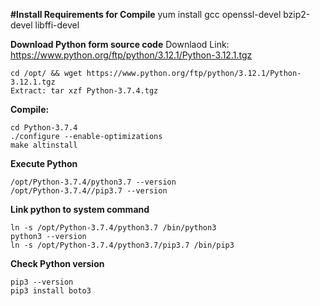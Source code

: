 
**#Install Requirements for Compile** 
yum install gcc openssl-devel bzip2-devel libffi-devel

**Download Python form source code**
Downlaod Link: https://www.python.org/ftp/python/3.12.1/Python-3.12.1.tgz
```
cd /opt/ && wget https://www.python.org/ftp/python/3.12.1/Python-3.12.1.tgz
Extract: tar xzf Python-3.7.4.tgz
```
**Compile:**
```
cd Python-3.7.4
./configure --enable-optimizations
make altinstall
```
**Execute Python**
```
/opt/Python-3.7.4/python3.7 --version
/opt/Python-3.7.4//pip3.7 --version
```
**Link python to system command**
```
ln -s /opt/Python-3.7.4/python3.7 /bin/python3
python3 --version
ln -s /opt/Python-3.7.4/python3.7/pip3.7 /bin/pip3
```
**Check Python version**
```
pip3 --version
pip3 install boto3
```

